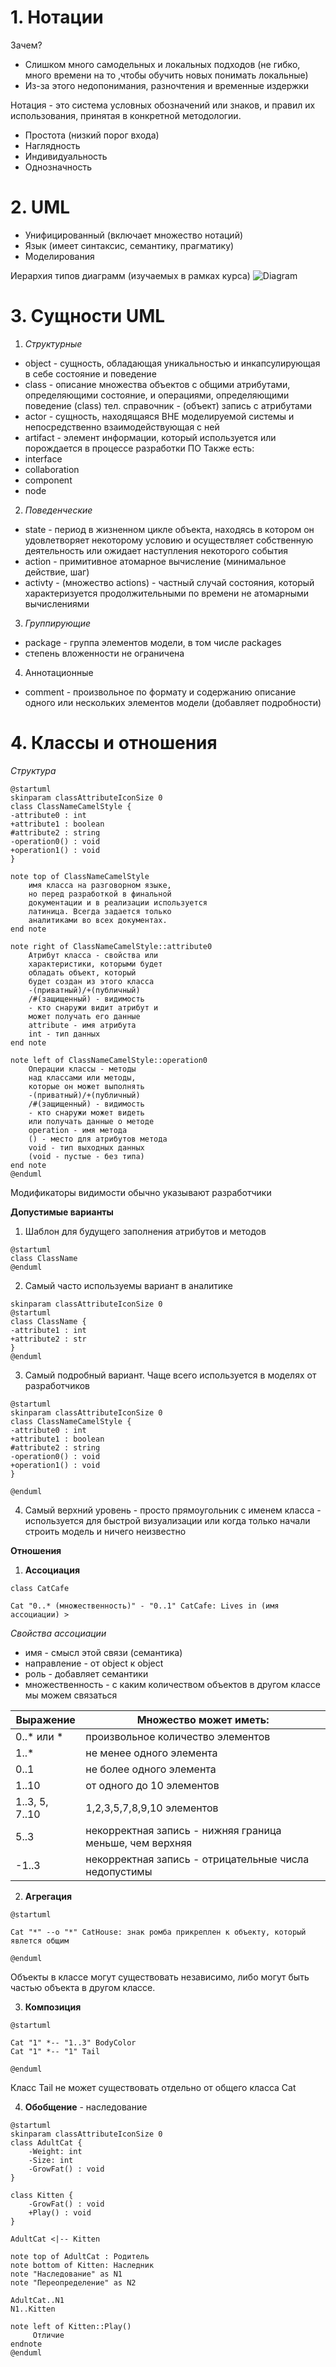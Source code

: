 # 1. Нотации
Зачем?
- Слишком много самодельных и локальных подходов (не гибко, много времени на то ,чтобы обучить новых понимать локальные)
- Из-за этого недопонимания, разночтения и временные издержки

Нотация - это система условных обозначений или знаков, и правил их использования, принятая в конкретной методологии.
- Простота (низкий порог входа)
- Наглядность
- Индивидуальность
- Однозначность
# 2. UML
- Унифицированный (включает множество нотаций)
- Язык (имеет синтаксис, семантику, прагматику)
- Моделирования

Иерархия типов диаграмм (изучаемых в рамках курса)
![Diagram](attachments/Diagram%201.svg)

# 3. Сущности UML
1. *Структурные*
- object - сущность, обладающая уникальностью и инкапсулирующая в себе состояние и поведение
- class - описание множества объектов с общими атрибутами, определяющими состояние, и операциями, определяющими поведение
(class) тел. справочник  - (объект) запись с атрибутами
- actor - сущность, находящаяся ВНЕ моделируемой системы и непосредственно взаимодействующая с ней
- artifact - элемент информации, который используется или порождается в процессе разработки ПО
Также есть:
- interface
- collaboration
- component
- node
2. *Поведенческие*
- state - период в жизненном цикле объекта, находясь в котором он удовлетворяет некоторому условию и осуществляет собственную деятельность или ожидает наступления некоторого события
- action - примитивное атомарное вычисление (минимальное действие, шаг)
- activty - (множество actions) - частный случай состояния, который характеризуется продолжительными по времени не атомарными вычислениями
3. *Группирующие*
- package - группа элементов модели, в том числе packages
- степень вложенности не ограничена
4. Аннотационные
- comment - произвольное по формату и содержанию описание одного или нескольких элементов модели (добавляет подробности)

# 4. Классы и отношения
*Структура*
```plantuml
@startuml
skinparam classAttributeIconSize 0
class ClassNameCamelStyle {
-attribute0 : int
+attribute1 : boolean
#attribute2 : string
-operation0() : void
+operation1() : void
}

note top of ClassNameCamelStyle
	имя класса на разговорном языке, 
	но перед разработкой в финальной 
	документации и в реализации используется 
	латиница. Всегда задается только 
	аналитиками во всех документах.
end note

note right of ClassNameCamelStyle::attribute0
	Атрибут класса - свойства или 
	характеристики, которыми будет 
	обладать объект, который 
	будет создан из этого класса
	-(приватный)/+(публичный) 
	/#(защищенный) - видимость 
	- кто снаружи видит атрибут и 
	может получать его данные
	attribute - имя атрибута
	int - тип данных
end note

note left of ClassNameCamelStyle::operation0
	Операции классы - методы 
	над классами или методы, 
	которые он может выполнять
	-(приватный)/+(публичный) 
	/#(защищенный) - видимость 
	- кто снаружи может видеть 
	или получать данные о методе
	operation - имя метода
	() - место для атрибутов метода
	void - тип выходных данных 
	(void - пустые - без типа)	
end note
@enduml
```
 
Модификаторы видимости обычно указывают разработчики

**Допустимые варианты**
1. Шаблон для будущего заполнения атрибутов и методов
```plantuml
@startuml
class ClassName
@enduml
```
2. Самый часто используемы вариант в аналитике
```plantuml
skinparam classAttributeIconSize 0
@startuml
class ClassName {
-attribute1 : int
+attribute2 : str
}
@enduml
```
3. Самый подробный вариант. Чаще всего используется в моделях от разработчиков
```plantuml
@startuml
skinparam classAttributeIconSize 0
class ClassNameCamelStyle {
-attribute0 : int
+attribute1 : boolean
#attribute2 : string
-operation0() : void
+operation1() : void
}

@enduml
```
4. Самый верхний уровень - просто прямоугольник с именем класса - используется для быстрой визуализации или когда только начали строить модель и ничего неизвестно

**Отношения**
1. **Ассоциация**
```plantuml
class CatCafe

Cat "0..* (множественность)" - "0..1" CatCafe: Lives in (имя ассоциации) >
```
*Свойства ассоциации*
- имя - смысл этой связи (семантика)
- направление - от object к object
- роль - добавляет семантики
- множественность - с каким количеством объектов в другом классе мы можем связаться

| Выражение      | Множество может иметь:                                   |
| -------------- | -------------------------------------------------------- |
| 0..\* или *    | произвольное количество элементов                        |
| 1..*           | не менее одного элемента                                 |
| 0..1           | не более одного элемента                                 |
| 1..10          | от одного до 10 элементов                                |
| 1..3, 5, 7..10 | 1,2,3,5,7,8,9,10 элементов                               |
| 5..3           | некорректная запись - нижняя граница меньше, чем верхняя |
| -1..3          | некорректная запись - отрицательные числа недопустимы    |
2. **Агрегация**
```plantuml
@startuml

Cat "*" --o "*" CatHouse: знак ромба прикреплен к объекту, который явлется общим

@enduml
```

Объекты в классе могут существовать независимо, либо могут быть частью объекта в другом классе.

3. **Композиция**
```plantuml
@startuml

Cat "1" *-- "1..3" BodyColor
Cat "1" *-- "1" Tail

@enduml

```
Класс Tail не может существовать отдельно от общего класса Cat

4. **Обобщение** - наследование
```plantuml
@startuml
skinparam classAttributeIconSize 0
class AdultCat {
	-Weight: int
	-Size: int
	-GrowFat() : void
}

class Kitten {
	-GrowFat() : void
	+Play() : void
}

AdultCat <|-- Kitten

note top of AdultCat : Родитель
note bottom of Kitten: Наследник
note "Наследование" as N1
note "Переопределение" as N2

AdultCat..N1
N1..Kitten

note left of Kitten::Play()
	 Отличие
endnote
@enduml
```
